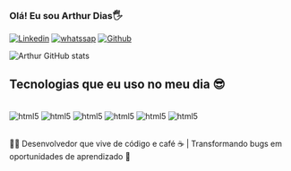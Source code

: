### Olá! Eu sou Arthur Dias🖐️

[![Linkedin](https://img.shields.io/badge/LinkedIn-0077B5?style=for-the-badge&logo=linkedin&logoColor=white)](www.linkedin.com/in/arthur-dias-oliveira-485b0a1a)
[![whatssap](https://img.shields.io/badge/WhatsApp-25D366?style=for-the-badge&logo=whatsapp&logoColor=white)](https://wa.me/5511988933283)
[![Github](https://img.shields.io/badge/GitHub-100000?style=for-the-badge&logo=github&logoColor=white)](https://wa.me/5511988933283)

![Arthur GitHub stats](https://github-readme-stats.vercel.app/api?username=O-taldo-Tuts&show_icons=true&theme=radical)

## Tecnologias que eu uso no meu dia 😎

<div style="display: inline_block"><br/>
<img align="center" alt="html5" src=https://img.shields.io/badge/JavaScript-323330?style=for-the-badge&logo=javascript&logoColor=F7DF1E />
<img align="center" alt="html5" src="https://img.shields.io/badge/HTML5-E34F26?style=for-the-badge&logo=html5&logoColor=white" />
<img align="center" alt="html5" src="https://img.shields.io/badge/CSS3-1572B6?style=for-the-badge&logo=css3&logoColor=white" />
<img align="center" alt="html5" src="https://img.shields.io/badge/Python-14354C?style=for-the-badge&logo=python&logoColor=white" />
<img align="center" alt="html5" src="https://img.shields.io/badge/React-20232A?style=for-the-badge&logo=react&logoColor=61DAFB" />
<img align="center" alt="html5" src="https://img.shields.io/badge/Node.js-43853D?style=for-the-badge&logo=node.js&logoColor=white" />
</div><br/>

👨‍💻 Desenvolvedor que vive de código e café ☕️ | Transformando bugs em oportunidades de aprendizado 🔧
